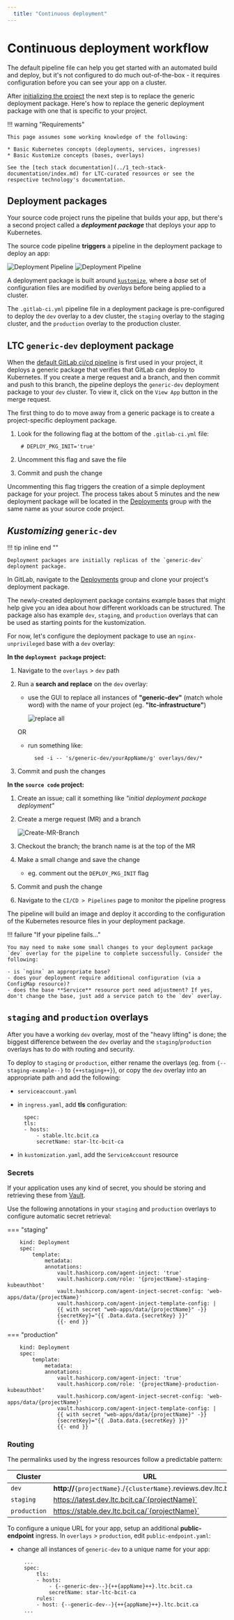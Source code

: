 ```yaml
---
  title: "Continuous deployment"
---
```

<!-- markdownlint-disable MD025 -->

# Continuous deployment workflow

The default pipeline file can help you get started with an automated build and deploy, but it's not configured to do much out-of-the-box - it requires configuration before you can see your app on a cluster.

After [initializing the project](./getting-started.md) the next step is to replace the generic deployment package. Here's how to replace the generic deployment package with one that is specific to your project.

!!! warning "Requirements"

    This page assumes some working knowledge of the following:

    * Basic Kubernetes concepts (deployments, services, ingresses)
    * Basic Kustomize concepts (bases, overlays)

    See the [tech stack documentation](../1_tech-stack-documentation/index.md) for LTC-curated resources or see the respective technology's documentation.

## Deployment packages

Your source code project runs the pipeline that builds your app, but there's a second project called a ***deployment package*** that deploys your app to Kubernetes.

The source code pipeline **triggers** a pipeline in the deployment package to deploy an app:

![Deployment Pipeline](../assets/deploy-pipeline-overview-light.png#only-light)
![Deployment Pipeline](../assets/deploy-pipeline-overview-dark.png#only-dark)

A deployment package is built around [`kustomize`](https://kubectl.docs.kubernetes.io/), where a *base* set of configuration files are modified by *overlays* before being applied to a cluster.

The `.gitlab-ci.yml` pipeline file in a deployment package is pre-configured to deploy the `dev` overlay to a dev cluster, the `staging` overlay to the staging cluster, and the `production` overlay to the production cluster.

## LTC `generic-dev` deployment package

When the [default GitLab ci/cd pipeline](https://issues.ltc.bcit.ca/-/snippets/60) is first used in your project, it deploys a generic package that verifies that GitLab can deploy to Kubernetes. If you create a merge request and a branch, and then commit and push to this branch, the pipeline deploys the `generic-dev` deployment package to your `dev` cluster. To view it, click on the `View App` button in the merge request.

The first thing to do to move away from a generic package is to create a project-specific deployment package.

1. Look for the following flag at the bottom of the `.gitlab-ci.yml` file:

        # DEPLOY_PKG_INIT='true'

1. Uncomment this flag and save the file
1. Commit and push the change

Uncommenting this flag triggers the creation of a simple deployment package for your project. The process takes about 5 minutes and the new deployment package will be located in the [Deployments](https://issues.ltc.bcit.ca/deployments) group with the same name as your source code project.

## *Kustomizing* `generic-dev`

!!! tip inline end ""

    Deployment packages are initially replicas of the `generic-dev` deployment package.

In GitLab, navigate to the [Deployments](https://issues.ltc.bcit.ca/deployments) group and clone your project's deployment package.

The newly-created deployment package contains example bases that might help give you an idea about how different workloads can be structured. The package also has example `dev`, `staging`, and `production` overlays that can be used as starting points for the kustomization.

For now, let's configure the deployment package to use an `nginx-unprivileged` base with a `dev` overlay:

**In the `deployment package` project:**

1. Navigate to the `overlays` > `dev` path
1. Run a **search and replace** on the `dev` overlay:

    - use the GUI to replace all instances of **"generic-dev"** (match whole word) with the name of your project (eg. **"ltc-infrastructure"**)

        ![replace all](../assets/replace-all.png)

    OR

    - run something like:

            sed -i -- 's/generic-dev/yourAppName/g' overlays/dev/*

1. Commit and push the changes

**In the `source code` project:**

1. Create an issue; call it something like *"initial deployment package deployment"*
1. Create a merge request (MR) and a branch

    ![Create-MR-Branch](../assets/create-mr.png)

1. Checkout the branch; the branch name is at the top of the MR
1. Make a small change and save the change

    - eg. comment out the `DEPLOY_PKG_INIT` flag

1. Commit and push the change
1. Navigate to the `CI/CD > Pipelines` page to monitor the pipeline progress

The pipeline will build an image and deploy it according to the configuration of the Kubernetes resource files in your deployment package.

!!! failure "If your pipeline fails..."

    You may need to make some small changes to your deployment package `dev` overlay for the pipeline to complete successfully. Consider the following:

    - is `nginx` an appropriate base?
    - does your deployment require additional configuration (via a ConfigMap resource)?
    - does the base **Service** resource port need adjustment? If yes, don't change the base, just add a service patch to the `dev` overlay.

## `staging` and `production` overlays

After you have a working `dev` overlay, most of the "heavy lifting" is done; the biggest difference between the `dev` overlay and the `staging`/`production` overlays has to do with routing and security.

To deploy to `staging` or `production`, either rename the overlays (eg. from `{--staging-example--}` to `{++staging++}`), or copy the `dev` overlay into an appropriate path and add the following:

- `serviceaccount.yaml`
- in `ingress.yaml`, add **tls** configuration:

        spec:
        tls:
        - hosts:
            - stable.ltc.bcit.ca
            secretName: star-ltc-bcit-ca
- in `kustomization.yaml`, add the `ServiceAccount` resource

### Secrets

If your application uses any kind of secret, you should be storing and retrieving these from [Vault](https://vault.ltc.bcit.ca).

Use the following annotations in your `staging` and `production` overlays to configure automatic secret retrieval:

=== "staging"

        kind: Deployment
        spec:
            template:
                metadata:
                annotations:
                    vault.hashicorp.com/agent-inject: 'true'
                    vault.hashicorp.com/role: '{projectName}-staging-kubeauthbot'
                    vault.hashicorp.com/agent-inject-secret-config: 'web-apps/data/{projectName}'
                    vault.hashicorp.com/agent-inject-template-config: |
                    {{ with secret "web-apps/data/{projectName}" -}}
                    {secretKey}="{{ .Data.data.{secretKey} }}"
                    {{- end }}

=== "production"

        kind: Deployment
        spec:
            template:
                metadata:
                annotations:
                    vault.hashicorp.com/agent-inject: 'true'
                    vault.hashicorp.com/role: '{projectName}-production-kubeauthbot'
                    vault.hashicorp.com/agent-inject-secret-config: 'web-apps/data/{projectName}'
                    vault.hashicorp.com/agent-inject-template-config: |
                    {{ with secret "web-apps/data/{projectName}" -}}
                    {secretKey}="{{ .Data.data.{secretKey} }}"
                    {{- end }}

### Routing

The permalinks used by the ingress resources follow a predictable pattern:

<!-- markdownlint-disable MD034 -->

| Cluster      | URL                                                                 |
| -----------  | ------------                                                        |
| `dev`        | **http://**`{projectName}`./`{clusterName}`.reviews.dev.ltc.bcit.ca |
| `staging`    | https://latest.dev.ltc.bcit.ca/`{projectName}`                      |
| `production` | https://stable.dev.ltc.bcit.ca/`{projectName}`                      |

To configure a unique URL for your app, setup an additional **public-endpoint** ingress. In `overlays` > `production`, edit `public-endpoint.yaml`:

- change all instances of `generic-dev` to a unique name for your app:

        ...
        spec:
            tls:
            - hosts:
                - {--generic-dev--}{++{appName}++}.ltc.bcit.ca
                secretName: star-ltc-bcit-ca
            rules:
            - host: {--generic-dev--}{++{appName}++}.ltc.bcit.ca
        ...
